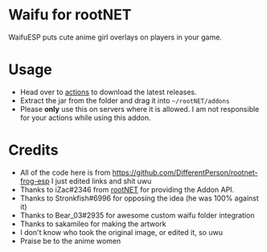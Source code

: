 # Waifu for rootNET
WaifuESP puts cute anime girl overlays on players in your game.

# Usage
 - Head over to [actions](https://github.com/Tybie/rootnet-waifu-esp/actions) to download the latest releases.
 - Extract the jar from the folder and drag it into `~/rootNET/addons`
 - Please **only** use this on servers where it is allowed. I am not responsible for your actions while using this addon.

# Credits
 - All of the code here is from https://github.com/DifferentPerson/rootnet-frog-esp I just edited links and shit uwu
 - Thanks to iZac#2346 from [rootNET](https://rootnet.dev/) for providing the Addon API.
 - Thanks to Stronkfish#6996 for opposing the idea (he was 100% against it)
 - Thanks to Bear_03#2935 for awesome custom waifu folder integration
 - Thanks to sakamileo for making the artwork
 - I don't know who took the original image, or edited it, so uwu
 - Praise be to the anime women
 
 
